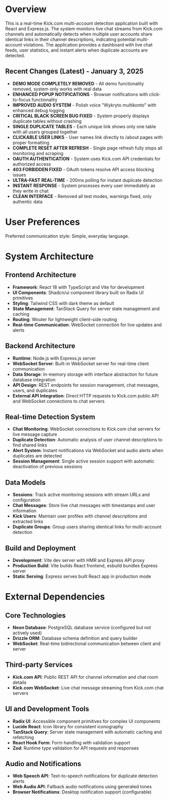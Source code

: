 # Overview

This is a real-time Kick.com multi-account detection application built with React and Express.js. The system monitors live chat streams from Kick.com channels and automatically detects when multiple user accounts share identical links in their channel descriptions, indicating potential multi-account violations. The application provides a dashboard with live chat feeds, user statistics, and instant alerts when duplicate accounts are detected.

## Recent Changes (Latest) - January 3, 2025
- **DEMO MODE COMPLETELY REMOVED** - All demo functionality removed, system only works with real data
- **ENHANCED POPUP NOTIFICATIONS** - Browser notifications with click-to-focus functionality  
- **IMPROVED AUDIO SYSTEM** - Polish voice "Wykryto multikonto" with enhanced debug logging
- **CRITICAL BLACK SCREEN BUG FIXED** - System properly displays duplicate tables without crashing
- **SINGLE DUPLICATE TABLES** - Each unique link shows only one table with all users grouped together
- **CLICKABLE USER LINKS** - User names link directly to /about pages with proper formatting
- **COMPLETE RESET AFTER REFRESH** - Single page refresh fully stops all monitoring and scraping
- **OAUTH AUTHENTICATION** - System uses Kick.com API credentials for authorized access
- **403 FORBIDDEN FIXED** - OAuth tokens resolve API access blocking issues  
- **ULTRA-FAST REAL-TIME** - 200ms polling for instant duplicate detection
- **INSTANT RESPONSE** - System processes every user immediately as they write in chat
- **CLEAN INTERFACE** - Removed all test modes, warnings fixed, only authentic data

# User Preferences

Preferred communication style: Simple, everyday language.

# System Architecture

## Frontend Architecture
- **Framework**: React 18 with TypeScript and Vite for development
- **UI Components**: Shadcn/ui component library built on Radix UI primitives
- **Styling**: Tailwind CSS with dark theme as default
- **State Management**: TanStack Query for server state management and caching
- **Routing**: Wouter for lightweight client-side routing
- **Real-time Communication**: WebSocket connection for live updates and alerts

## Backend Architecture
- **Runtime**: Node.js with Express.js server
- **WebSocket Server**: Built-in WebSocket server for real-time client communication
- **Data Storage**: In-memory storage with interface abstraction for future database integration
- **API Design**: REST endpoints for session management, chat messages, users, and duplicates
- **External API Integration**: Direct HTTP requests to Kick.com public API and WebSocket connections to chat servers

## Real-time Detection System
- **Chat Monitoring**: WebSocket connections to Kick.com chat servers for live message capture
- **Duplicate Detection**: Automatic analysis of user channel descriptions to find shared links
- **Alert System**: Instant notifications via WebSocket and audio alerts when duplicates are detected
- **Session Management**: Single active session support with automatic deactivation of previous sessions

## Data Models
- **Sessions**: Track active monitoring sessions with stream URLs and configuration
- **Chat Messages**: Store live chat messages with timestamps and user information
- **Kick Users**: Maintain user profiles with channel descriptions and extracted links
- **Duplicate Groups**: Group users sharing identical links for multi-account detection

## Build and Deployment
- **Development**: Vite dev server with HMR and Express API proxy
- **Production Build**: Vite builds React frontend, esbuild bundles Express server
- **Static Serving**: Express serves built React app in production mode

# External Dependencies

## Core Technologies
- **Neon Database**: PostgreSQL database service (configured but not actively used)
- **Drizzle ORM**: Database schema definition and query builder
- **WebSocket**: Real-time bidirectional communication between client and server

## Third-party Services
- **Kick.com API**: Public REST API for channel information and chat room details
- **Kick.com WebSocket**: Live chat message streaming from Kick.com chat servers

## UI and Development Tools
- **Radix UI**: Accessible component primitives for complex UI components
- **Lucide React**: Icon library for consistent iconography
- **TanStack Query**: Server state management with automatic caching and refetching
- **React Hook Form**: Form handling with validation support
- **Zod**: Runtime type validation for API requests and responses

## Audio and Notifications
- **Web Speech API**: Text-to-speech notifications for duplicate detection alerts
- **Web Audio API**: Fallback audio notifications using generated tones
- **Browser Notifications**: Desktop notification support (configurable)